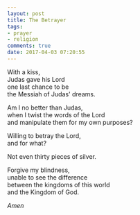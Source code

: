 ```yaml
---
layout: post
title: The Betrayer
tags:
- prayer
- religion
comments: true
date: 2017-04-03 07:20:55
---
```


With a kiss,  
Judas gave his Lord  
one last chance to be  
the Messiah of Judas' dreams.

Am I no better than Judas,  
when I twist the words of the Lord  
and manipulate them for my own purposes?

Willing to betray the Lord,   
and for what?

Not even thirty pieces of silver.

Forgive my blindness,  
unable to see the difference  
between the kingdoms of this world  
and the Kingdom of God.

*Amen*
